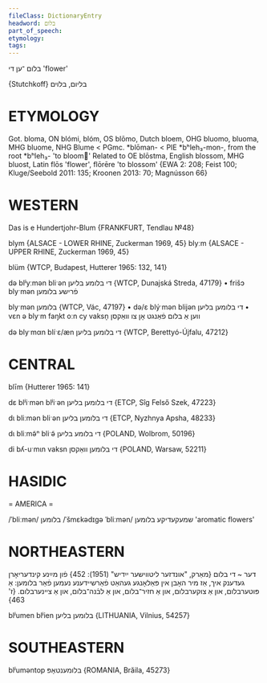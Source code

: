 ```yaml
---
fileClass: DictionaryEntry
headword: בלום
part_of_speech: 
etymology: 
tags: 
---
```

בלום
־ען
די
'flower'

{Stutchkoff}
בליום, בלוים

ETYMOLOGY
===========
Got. bloma, ON blómi, blóm, OS blōmo, Dutch bloem, OHG bluomo, bluoma, MHG bluome, NHG Blume < PGmc. *blōman- < PIE *bʰleh₃-mon-, from the root *bʰleh₃- 'to bloom'
Related to OE blōstma, English blossom, MHG bluost, Latin flōs 'flower', flōrēre 'to blossom'
{EWA 2: 208; Feist 100; Kluge/Seebold 2011: 135; Kroonen 2013: 70; Magnússon 66}

WESTERN
========

Das is e Hundertjohr-Blum
{FRANKFURT, Tendlau №48}

blym {ALSACE - LOWER RHINE, Zuckerman 1969, 45}
blyːm {ALSACE - UPPER RHINE, Zuckerman 1969, 45}

blüm {WTCP, Budapest, Hutterer 1965: 132, 141}

də blʲyːmən bliˑən די בלומע בליִען {WTCP, Dunajská Streda, 47179}
	•	frišɔ blyˑmən פֿרישע בלומען

blyˑmən בלומען {WTCP, Vác, 47197}
	•	də/ɛ blýˑmən blijən די בלומען בליִען
	•	vɛn ə blyˑm faŋkt oːn cy vaksn̩ ווען אַ בלום פֿאַנגט אָן צו וואַקסן

də blyˑmαn blíˑɛ/æn די בלומען בליִען {WTCP, Berettyó-Újfalu, 47212}

CENTRAL
========

blīm {Hutterer 1965: 141}

dɛ blʲiˑmən blʲiˑən די בלומען בליִען {ETCP, Sîg Felső Szek, 47223}

dɩ bliːmən bliˑən די בלומען בליִען {ETCP, Nyzhnya Apsha, 48233}

dɩ bliːmə̃ⁿ bliˑə̃ די בלומע בליִען {POLAND, Wolbrom, 50196}

di bʎ-uˑmɩn vaksn די בלומען וואַקסן {POLAND, Warsaw, 52211}

HASIDIC
=======
= AMERICA = 

/ˈbliːmən/ בלומען
/ˈšmɛkədɪgə ˈbliːmən/ שמעקעדיקע בלומען 'aromatic flowers'

NORTHEASTERN
==============

דער ~ די בלום
{מאַרק, "אונדזער ליטווישער ייִדיש" (1951): 452}
פֿון מײַנע קינדעריאָרן געדענק איך, אַז מיר האָבן אין פּאַלאָנגע געהאַט פֿאַרשיידענע נעמען פֿאַר בלומען: אַ פּוטערבלום, און אַ צוקערבלום, און אַ חזיר־בלום, און אַ לבֿנה־בלום, און אַ ציינערבלום. {ז' 463}   

blʲumen blʲien בלומען בליִען {LITHUANIA, Vilnius, 54257}

SOUTHEASTERN
==============

blʲuməntop בלומענטאָפּ {ROMANIA, Brăila, 45273}
